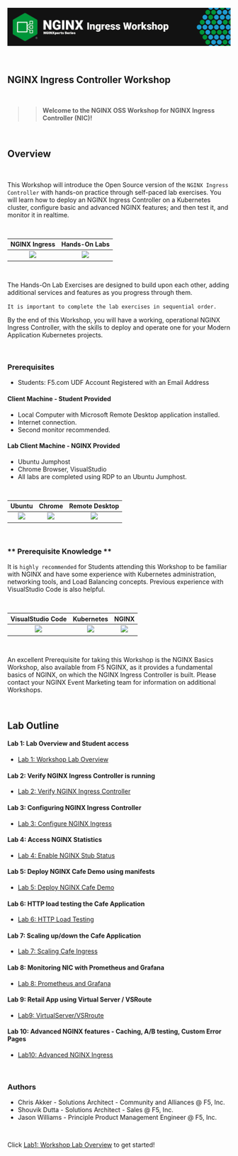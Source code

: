 ![NGINX Ingress](/media/nginx-ingress-workshop-banner.png)

<br/>


## NGINX Ingress Controller Workshop

<br/>

> ><strong>Welcome to the NGINX OSS Workshop for NGINX Ingress Controller (NIC)!</strong>

</br>

## Overview

</br>

This Workshop will introduce the Open Source version of the `NGINX Ingress Controller` with hands-on practice through self-paced lab exercises.  You will learn how to deploy an NGINX Ingress Controller on a Kubernetes cluster, configure basic and advanced NGINX features; and then test it, and monitor it in realtime. 

<br/>

NGINX Ingress  |  Hands-On Labs
:-------------------------:|:-------------------------:
![](media/nginx-ingress-icon.png)  |  ![](media/developer-seated.svg)

<br/>

The Hands-On Lab Exercises are designed to build upon each other, adding additional services and features as you progress through them.  

`It is important to complete the lab exercises in sequential order.`

By the end of this Workshop, you will have a working, operational NGINX Ingress Controller, with the skills to deploy and operate one for your Modern Application Kubernetes projects.

<br/>

### Prerequisites

- Students:  F5.com UDF Account Registered with an Email Address

#### Client Machine - Student Provided

- Local Computer with Microsoft Remote Desktop application installed.
- Internet connection.
- Second monitor recommended.

#### Lab Client Machine - NGINX Provided
- Ubuntu Jumphost
- Chrome Browser, VisualStudio
- All labs are completed using RDP to an Ubuntu Jumphost.

<br/>

Ubuntu | Chrome  |  Remote Desktop
:-------------------------:|:-------------------------:|:-------------------------:
![](media/ubuntu-icon.png)  |![](media/chrome-icon.png)  |![](media/rdp-icon.png)

</br>

### ** Prerequisite Knowledge **

It is `highly recommended` for Students attending this Workshop to be familiar with NGINX and have some experience with Kubernetes administration, networking tools, and Load Balancing concepts.  Previous experience with VisualStudio Code is also helpful.

</br>

VisualStudio Code  |  Kubernetes  |  NGINX
:-----------------:|:------------:|:-------------------------:
![](media/vs-code-icon.png)  |  ![](media/kubernetes-icon.png)   |  ![](media/nginx-icon.png)

<br/>

An excellent Prerequisite for taking this Workshop is the NGINX Basics Workshop, also available from F5 NGINX, as it provides a fundamental basics of NGINX, on which the NGINX Ingress Controller is built.  Please contact your NGINX Event Marketing team for information on additional Workshops.

</br>

## Lab Outline

#### Lab 1: Lab Overview and Student access
- [Lab 1: Workshop Lab Overview](lab1/readme.md)

#### Lab 2: Verify NGINX Ingress Controller is running
- [Lab 2: Verify NGINX Ingress Controller](lab2/readme.md)

#### Lab 3: Configuring NGINX Ingress Controller  
- [Lab 3: Configure NGINX Ingress](lab3/readme.md)

#### Lab 4: Access NGINX Statistics
- [Lab 4: Enable NGINX Stub Status](lab4/readme.md)

#### Lab 5: Deploy NGINX Cafe Demo using manifests
- [Lab 5: Deploy NGINX Cafe Demo](lab5/readme.md)

#### Lab 6: HTTP load testing the Cafe Application
- [Lab 6: HTTP Load Testing](lab6/readme.md)

#### Lab 7: Scaling up/down the Cafe Application
- [Lab 7: Scaling Cafe Ingress](lab7/readme.md)

#### Lab 8: Monitoring NIC with Prometheus and Grafana
- [Lab 8: Prometheus and Grafana](lab8/readme.md)

#### Lab 9: Retail App using Virtual Server / VSRoute
- [Lab9: VirtualServer/VSRroute](lab9/readme.md)

#### Lab 10: Advanced NGINX features - Caching, A/B testing, Custom Error Pages
- [Lab10: Advanced NGINX Ingress](lab10/readme.md)

<br/>

### Authors

- Chris Akker - Solutions Architect - Community and Alliances @ F5, Inc.
- Shouvik Dutta - Solutions Architect - Sales @ F5, Inc.
- Jason Williams - Principle Product Management Engineer @ F5, Inc.

<br/>

Click [Lab1: Workshop Lab Overview](lab1/readme.md) to get started! 
